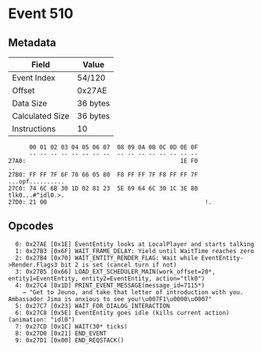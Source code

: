 # Event 510

## Metadata

| Field           | Value    |
|-----------------|----------|
| Event Index     | 54/120   |
| Offset          | 0x27AE   |
| Data Size       | 36 bytes |
| Calculated Size | 36 bytes |
| Instructions    | 10       |

```
      00 01 02 03 04 05 06 07  08 09 0A 0B 0C 0D 0E 0F
      -- -- -- -- -- -- -- --  -- -- -- -- -- -- -- --
27A0:                                            1E F0                ..
27B0: FF FF 7F 6F 70 66 05 80  F8 FF FF 7F F8 FF FF 7F  ...opf..........
27C0: 74 6C 6B 30 1D 02 81 23  5E 69 64 6C 30 1C 3E 80  tlk0...#^idl0.>.
27D0: 21 00                                             !.              
```

## Opcodes

```
  0: 0x27AE [0x1E] EventEntity looks at LocalPlayer and starts talking
  1: 0x27B3 [0x6F] WAIT_FRAME_DELAY: Yield until WaitTime reaches zero
  2: 0x27B4 [0x70] WAIT_ENTITY_RENDER_FLAG: Wait while EventEntity->Render.Flags3 bit 2 is set (cancel turn if not)
  3: 0x27B5 [0x66] LOAD_EXT_SCHEDULER_MAIN(work_offset=20*, entity1=EventEntity, entity2=EventEntity, action="tlk0")
  4: 0x27C4 [0x1D] PRINT_EVENT_MESSAGE(message_id=7115*)
    → "Get to Jeuno, and take that letter of introduction with you. Ambassador Jima is anxious to see you!\u007F1\u0000\u0007"
  5: 0x27C7 [0x23] WAIT_FOR_DIALOG_INTERACTION
  6: 0x27C8 [0x5E] EventEntity goes idle (kills current action) (animation: "idl0")
  7: 0x27CD [0x1C] WAIT(30* ticks)
  8: 0x27D0 [0x21] END_EVENT
  9: 0x27D1 [0x00] END_REQSTACK()
```
